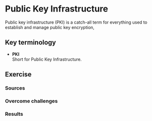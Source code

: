 # Public Key Infrastructure
 Public key infrastructure (PKI) is a catch-all term for everything used to establish and manage public key encryption, 

## Key terminology
- **PKI**  
Short for Public Key Infrastructure.

## Exercise
### Sources


### Overcome challenges


### Results
